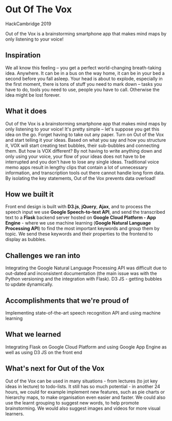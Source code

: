 # Out Of The Vox
HackCambridge 2019 

Out of the Vox is a brainstorming smartphone app that makes mind maps by only listening to your voice!


## Inspiration
We all know this feeling – you get a perfect world-changing breath-taking idea. Anywhere. It can be in a bus on the way home, it can be in your bed a second before you fall asleep. Your head is about to explode, especially in the first moment, there is tons of stuff you need to mark down – tasks you have to do, tools you need to use, people you have to call. Otherwise the idea might be lost forever. 

## What it does
Out of the Vox is a brainstorming smartphone app that makes mind maps by only listening to your voice! It's pretty simple – let's suppose you get this idea on the go. Forget having to take out any paper. Turn on Out of the Vox and start telling it your ideas. Based on what you say and how you structure it, VOX will start creating text bubbles, their sub-bubbles and connecting them.
But how is VOX different? By not having to write anything down and only using your voice, your flow of your ideas does not have to be interrupted and you don't have to lose any single ideas. Traditional voice memo apps result in lengthy clips that contain a lot of unnecessary information, and transcription tools out there cannot handle long form data. By isolating the key statements, Out of the Vox prevents data overload!
## How we built it

Front end design is built with **D3.js**, **jQuery**, **Ajax**, and to process the speech input we use **Google Speech-to-text API**, and send the transcribed text to a **Flask** backend server hosted on **Google Cloud Platform - App Engine** - where we use machine learning (**Google Natural Language Processing API**) to find the most important keywords and group them by topic. We send these keywords and their properties to the frontend to display as bubbles.

## Challenges we ran into

Integrating the Google Natural Language Processing API was difficult due to out-dated and inconsistent documentation (the main issue was with the Python versioning and the integration with Flask).
D3 JS - getting bubbles to update dynamically.


## Accomplishments that we're proud of

Implementing state-of-the-art speech recognition API and using machine learning

## What we learned

Integrating Flask on Google Cloud Platform and using Google App Engine as well as using  D3 JS on the front end

## What's next for Out of the Vox

Out of the Vox can be used in many situations - from lectures (to jot key ideas in lecture) to todo-lists. It still has so much potential - in another 24 hours, we could for example implement new features, such as pie charts or hierarchy maps, to make organisation even easier and faster. We could also use the learnt grouping to suggest new words, to help promote brainstorming. We would also suggest images and videos for more visual learners.

